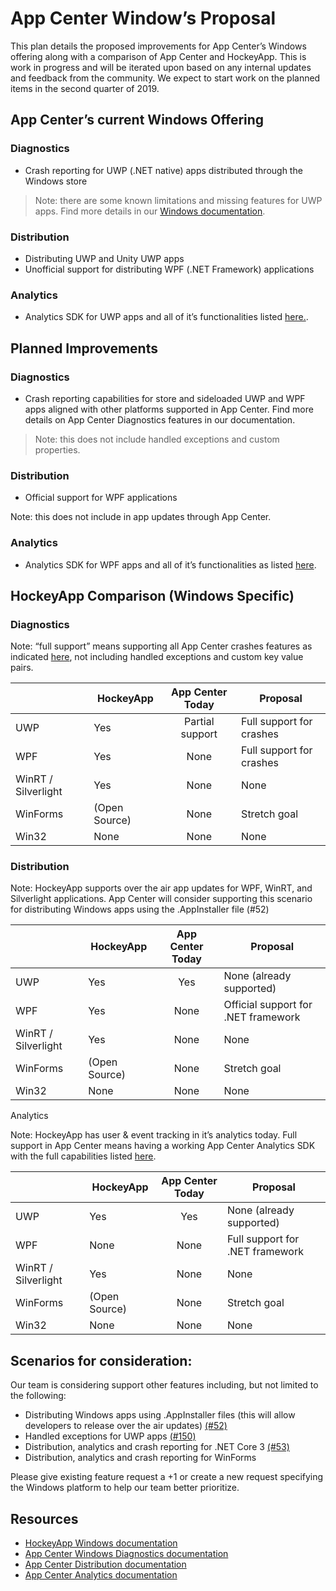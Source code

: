 # App Center Window’s Proposal 

This plan details the proposed improvements for App Center’s Windows offering along with a comparison of App Center and HockeyApp. This is work in progress and will be iterated upon based on any internal updates and feedback from the community. We expect to start work on the planned items in the second quarter of 2019. 


## App Center’s current Windows Offering 
### Diagnostics

- Crash reporting for UWP (.NET native) apps distributed through the Windows store 
> Note: there are some known limitations and missing features for UWP apps. Find more details in our [Windows documentation](https://docs.microsoft.com/en-us/appcenter/diagnostics/windows-support). 

### Distribution

- Distributing UWP and Unity UWP apps 
- Unofficial support for distributing WPF (.NET Framework) applications 

### Analytics 

- Analytics SDK for UWP apps and all of it’s functionalities listed [here.](https://docs.microsoft.com/en-us/appcenter/analytics/).  

## Planned Improvements 

### Diagnostics 

- Crash reporting capabilities for store and sideloaded UWP and WPF apps aligned with other platforms supported in App Center. Find more details on App Center Diagnostics features in our documentation.  

> Note: this does not include handled exceptions and custom properties.  

### Distribution 

- Official support for WPF applications 
 
Note: this does not include in app updates through App Center.  
### Analytics
- Analytics SDK for WPF apps and all of it’s functionalities as listed [here](https://docs.microsoft.com/en-us/appcenter/analytics/).  

## HockeyApp Comparison (Windows Specific) 
### Diagnostics 
Note: “full support” means supporting all App Center crashes features as indicated [here](https://docs.microsoft.com/en-us/appcenter/diagnostics/features), not including handled exceptions and custom key value pairs.  

|    | HockeyApp | App Center Today | Proposal | 
| ---| --------- |:----------------:| ------- |
| UWP| Yes       | Partial support | Full support for crashes |
| WPF| Yes       | None | Full support for crashes |
| WinRT / Silverlight | Yes       | None | None |
| WinForms | (Open Source)    | None | Stretch goal |
| Win32 | None | None | None |


### Distribution  

Note: HockeyApp supports over the air app updates for WPF, WinRT, and Silverlight applications. App Center will consider supporting this scenario for distributing Windows apps using the .AppInstaller file (#52) 

|    | HockeyApp | App Center Today | Proposal | 
| ---| --------- |:----------------:| ------- |
| UWP| Yes       | Yes | None (already supported) |
| WPF| Yes       | None | Official support for .NET framework |
| WinRT / Silverlight | Yes       | None | None |
| WinForms | (Open Source)    | None | Stretch goal |
| Win32 | None | None | None |

Analytics 

Note: HockeyApp has user & event tracking in it’s analytics today. Full support in App Center means having a working App Center Analytics SDK with the full capabilities listed [here](https://docs.microsoft.com/en-us/appcenter/analytics/). 

|    | HockeyApp | App Center Today | Proposal | 
| ---| --------- |:----------------:| ------- |
| UWP| Yes       | Yes | None (already supported) |
| WPF| None       | None | Full support for .NET framework |
| WinRT / Silverlight | Yes     | None | None |
| WinForms | (Open Source)    | None | Stretch goal |
| Win32 | None | None | None |


## Scenarios for consideration: 

Our team is considering support other features including, but not limited to the following: 

- Distributing Windows apps using .AppInstaller files (this will allow developers to release over the air updates) [(#52)](https://github.com/Microsoft/appcenter/issues/52) 
- Handled exceptions for UWP apps [(#150)](https://github.com/Microsoft/appcenter/issues/150)
- Distribution, analytics and crash reporting for .NET Core 3 [(#53)](https://github.com/Microsoft/appcenter/issues/53)
- Distribution, analytics and crash reporting for WinForms 

 Please give existing feature request a +1 or create a new request specifying the Windows platform to help our team better prioritize.  
 
 ## Resources 

- [HockeyApp Windows documentation](https://support.hockeyapp.net/kb/client-integration-windows-and-windows-phone/hockeyapp-for-applications-on-windows) 
- [App Center Windows Diagnostics documentation](https://docs.microsoft.com/en-us/appcenter/diagnostics/windows-support)
- [App Center Distribution documentation](https://docs.microsoft.com/en-us/appcenter/distribution/)
- [App Center Analytics documentation](https://docs.microsoft.com/en-us/appcenter/analytics/) 
